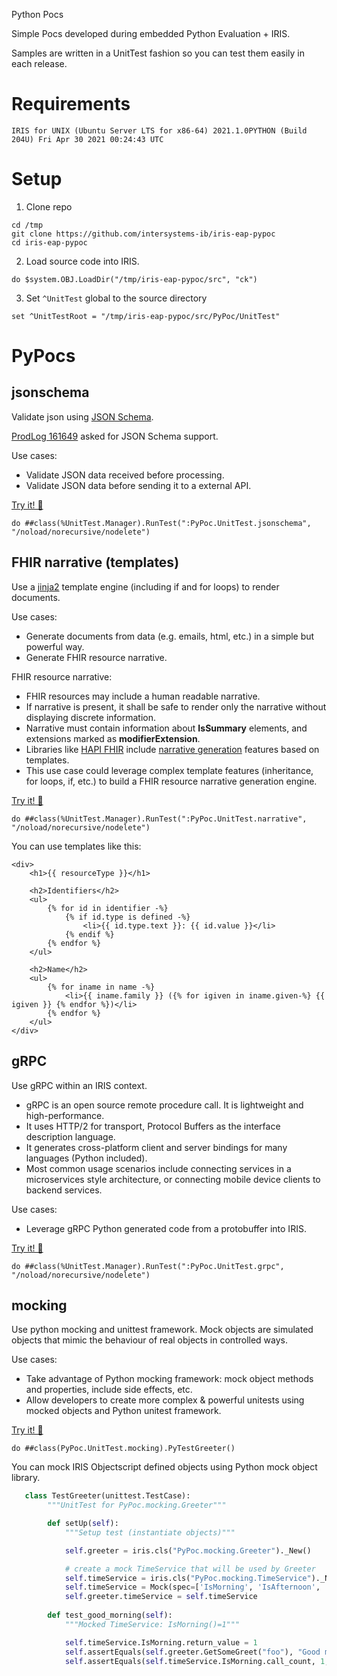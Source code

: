 Python Pocs

Simple Pocs developed during embedded Python Evaluation + IRIS.

Samples are written in a UnitTest fashion so you can test them easily in each release.

# Requirements
`IRIS for UNIX (Ubuntu Server LTS for x86-64) 2021.1.0PYTHON (Build 204U) Fri Apr 30 2021 00:24:43 UTC`

# Setup
1. Clone repo
```
cd /tmp
git clone https://github.com/intersystems-ib/iris-eap-pypoc
cd iris-eap-pypoc
```

2. Load source code into IRIS.
```
do $system.OBJ.LoadDir("/tmp/iris-eap-pypoc/src", "ck")
```

3. Set `^UnitTest` global to the source directory
```
set ^UnitTestRoot = "/tmp/iris-eap-pypoc/src/PyPoc/UnitTest"
```

# PyPocs
## jsonschema 
Validate json using [JSON Schema](https://json-schema.org/).

[ProdLog 161649](http://live.prodlog.iscinternal.com/prodlog/main.csp#item=161649) asked for JSON Schema support.

Use cases:
 * Validate JSON data received before processing.
 * Validate JSON data before sending it to a external API.

[Try it! 📝](src/PyPoc/UnitTest/jsonschema.cls)
```objectscript
do ##class(%UnitTest.Manager).RunTest(":PyPoc.UnitTest.jsonschema", "/noload/norecursive/nodelete")
```

## FHIR narrative (templates)
Use a [jinja2](https://github.com/pallets/jinja) template engine (including if and for loops) to render documents.

Use cases:
 * Generate documents from data (e.g. emails, html, etc.) in a simple but powerful way.
 * Generate FHIR resource narrative.

FHIR resource narrative:
 * FHIR resources may include a human readable narrative.
 * If narrative is present, it shall be safe to render only the narrative without displaying discrete information.
 * Narrative must contain information about **IsSummary** elements, and extensions marked as **modifierExtension**.
 * Libraries like [HAPI FHIR](https://hapifhir.io/hapi-fhir/) include [narrative generation](https://hapifhir.io/hapi-fhir/docs/model/narrative_generation.html) features based on templates.
* This use case could leverage complex template features (inheritance, for loops, if, etc.) to build a FHIR resource narrative generation engine.

[Try it! 📝](src/PyPoc/UnitTest/narrative.cls)
```
do ##class(%UnitTest.Manager).RunTest(":PyPoc.UnitTest.narrative", "/noload/norecursive/nodelete")
```

You can use templates like this:
```
<div>
    <h1>{{ resourceType }}</h1>

    <h2>Identifiers</h2>
    <ul>
        {% for id in identifier -%}
            {% if id.type is defined -%}
                <li>{{ id.type.text }}: {{ id.value }}</li>
            {% endif %}
        {% endfor %}
    </ul>

    <h2>Name</h2>
    <ul>
        {% for iname in name -%}
            <li>{{ iname.family }} ({% for igiven in iname.given-%} {{ igiven }} {% endfor %})</li>
        {% endfor %}
    </ul>
</div>
```

## gRPC
Use gRPC within an IRIS context.

* gRPC is an open source remote procedure call. It is lightweight and high-performance.
* It uses HTTP/2 for transport, Protocol Buffers as the interface description language.
* It generates cross-platform client and server bindings for many languages (Python included). 
* Most common usage scenarios include connecting services in a microservices style architecture, or connecting mobile device clients to backend services.

Use cases:
 * Leverage gRPC Python generated code from a protobuffer into IRIS.

[Try it! 📝](src/PyPoc/UnitTest/grpc.cls)
```
do ##class(%UnitTest.Manager).RunTest(":PyPoc.UnitTest.grpc", "/noload/norecursive/nodelete")
```

## mocking
Use python mocking and unittest framework.
Mock objects are simulated objects that mimic the behaviour of real objects in controlled ways.

Use cases:
* Take advantage of Python mocking framework: mock object methods and properties, include side effects, etc.
* Allow developers to create more complex & powerful unitests using mocked objects and Python unitest framework.

[Try it! 📝](src/PyPoc/UnitTest/mocking.cls)
```
do ##class(PyPoc.UnitTest.mocking).PyTestGreeter()
```

You can mock IRIS Objectscript defined objects using Python mock object library. 

```python
   class TestGreeter(unittest.TestCase):
        """UnitTest for PyPoc.mocking.Greeter"""

        def setUp(self):
            """Setup test (instantiate objects)"""

            self.greeter = iris.cls("PyPoc.mocking.Greeter")._New()

            # create a mock TimeService that will be used by Greeter
            self.timeService = iris.cls("PyPoc.mocking.TimeService")._New()
            self.timeService = Mock(spec=['IsMorning', 'IsAfternoon', 'IsEvening'])
            self.greeter.timeService = self.timeService 
            
        def test_good_morning(self):
            """Mocked TimeService: IsMorning()=1"""

            self.timeService.IsMorning.return_value = 1
            self.assertEquals(self.greeter.GetSomeGreet("foo"), "Good morning foo!, have a nice day")
            self.assertEquals(self.timeService.IsMorning.call_count, 1, "Is Morning call count")
```